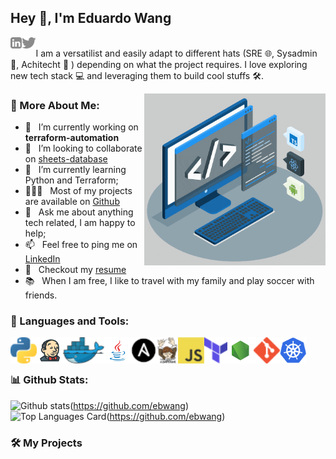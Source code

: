 ## Hey 👋, I'm Eduardo Wang
<a href='https://www.linkedin.com/in/eduardo-wang/'><img align='left' alt="linkedin" src="https://raw.githubusercontent.com/ebwang/ebwang/main/images/linkedin.svg" height='18px'/></a>
<a href='https://twitter.com/ebwang'><img align='left' alt="twitter" src="https://raw.githubusercontent.com/ebwang/ebwang/main/images/twitter.svg" height='18px'/></a>
<br/>
I am a versatilist and easily adapt to different hats (SRE 🌐, Sysadmin 📱, Achitecht 🤖 ) depending on what the project requires. I love exploring new tech stack 💻 and leveraging them to build cool stuffs 🛠️. 
<br/>

<img align="right" alt="GIF" src="https://github.com/ebwang/ebwang/blob/main/images/techstack.gif" width="290px"/>
  
### 🧐 More About Me:

- 🔭 &nbsp; I’m currently working on **terraform-automation**
- 🤝 &nbsp; I’m looking to collaborate on [sheets-database](https://github.com/ebang/sheets-database)
- 🌱 &nbsp; I’m currently learning Python and Terraform; 
- 👨🏻‍💻 &nbsp; Most of my projects are available on [Github](https://github.com/ebwang?tab=repositories)
- 💬 &nbsp; Ask me about anything tech related, I am happy to help;
- 📫 &nbsp; Feel free to ping me on [LinkedIn](https://www.linkedin.com/in/eduardo-wang/)
- 📝 &nbsp; Checkout my [resume](https://drive.google.com)
- 📚 &nbsp; When I am free, I like to travel with my family and play soccer with friends.

### 🔨 Languages and Tools:
<a href="https://www.python.org" target="_blank"><img align="left" alt="Python" height ="42px" src="https://github.com/ebwang/ebwang/blob/main/icons/python.png"></a>
<a href="https://www.jenkins.io" target="_blank"> <img align="left" alt="Jenkins" height ="42px" src="https://github.com/ebwang/ebwang/blob/main/icons/jenkins.png"> </a>
<a href="https://www.docker.com" target="_blank"><img align="left" alt="Docker" height ="42px" src="https://github.com/ebwang/ebwang/blob/main/icons/docker.png"></a>
<a href="https://www.java.com" target="_blank"><img align="left" alt="Java" height ="42px" src="https://github.com/ebwang/ebwang/blob/main/icons/java.svg"></a>
<a href="https://www.ansible.com/" target="_blank"> <img align="left" src="https://github.com/ebwang/ebwang/blob/main/icons/ansible.png" alt="Ansible" height ="42px"/> </a>
<a href="https://docs.docker.com/compose/" target="_blank"> <img align="left" src="https://github.com/ebwang/ebwang/blob/main/icons/composer.png" alt="Composer" height ="42px"/> </a>
<a href="https://developer.mozilla.org/en-US/docs/Web/JavaScript" target="_blank"> <img align="left" alt="JavaScript" height ="42px"  src="https://github.com/ebwang/ebwang/blob/main/icons/javascript.png"> </a>
<a href="https://www.terraform.io/" target="_blank"><img align="left" alt="Terraform" height ="42px" src="https://github.com/ebwang/ebwang/blob/main/icons/terraform.png"></a>
<a href="https://nodejs.org" target="_blank"><img align="left" alt="Node.js" height ="42px" src="https://github.com/ebwang/ebwang/blob/main/icons/node.svg"></a>
<a href="https://git-scm.com/" target="_blank"> <img src="https://github.com/ebwang/ebwang/blob/main/icons/git.png" align="left" alt="git" height='42px'/> </a>
<a href="https://kubernetes.io/" target="_blank"> <img src="https://github.com/ebwang/ebwang/blob/main/icons/kubernetes.png" align="left" alt="Kubernetes" height='42px'/> </a>

<br/>
<br/>

### 📊 Github Stats:
![Github stats](https://github-readme-stats.vercel.app/api?username=ebwang&show_icons=true&count_private=true)(https://github.com/ebwang)
<br>
![Top Languages Card](https://github-readme-stats.vercel.app/api/top-langs/?username=ebwang&layout=compact)(https://github.com/ebwang)


### 🛠️ My Projects

